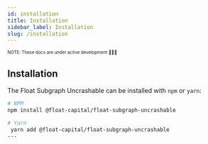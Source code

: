```yaml
---
id: installation
title: Installation
sidebar_label: Installation
slug: /installation
---
```


<sub><sup> NOTE: These docs are under active development 👷‍♀️👷 </sup></sub>

## Installation

The Float Subgraph Uncrashable can be installed with `npm` or `yarn`:

```sh
# NPM
npm install @float-capital/float-subgraph-uncrashable

# Yarn
 yarn add @float-capital/float-subgraph-uncrashable
---
```
